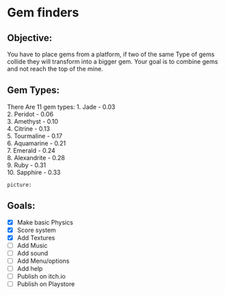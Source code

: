 # Gem finders

## Objective:

You have to place gems from a platform, if two of the same Type of gems collide they will transform into a bigger gem. Your goal is to combine gems and not reach the top of the mine.

## Gem Types:
 There Are 11 gem types:
	1. Jade  - 0.03  
	2. Peridot - 0.06  
	3. Amethyst - 0.10  
	4. Citrine - 0.13  
	5. Tourmaline - 0.17  
	6. Aquamarine - 0.21  
	7. Emerald - 0.24  
	8. Alexandrite - 0.28  
	9. Ruby - 0.31  
	10. Sapphire - 0.33  
     
	picture:


## Goals:
- [x] Make basic Physics
- [x] Score system
- [x] Add Textures
- [ ] Add Music
- [ ] Add sound
- [ ] Add Menu/options
- [ ] Add help
- [ ] Publish on itch.io
- [ ] Publish on Playstore